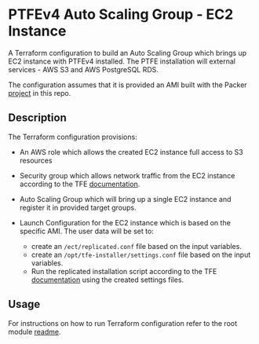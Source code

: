 # PTFEv4 Auto Scaling Group - EC2 Instance

A Terraform configuration to build an Auto Scaling Group which brings up EC2 instance with PTFEv4 installed. The PTFE installation will external services - AWS S3 and AWS PostgreSQL RDS.

The configuration assumes that it is provided an AMI built with the Packer [project](../packer/README.md) in this repo.

## Description

The Terraform configuration provisions:

- An AWS role which allows the created EC2 instance full access to S3 resources

- Security group which allows network traffic from the EC2 instance according to the TFE [documentation](https://www.terraform.io/docs/enterprise/before-installing/network-requirements.html).

- Auto Scaling Group which will bring up a single EC2 instance and register it in provided target groups.

- Launch Configuration for the EC2 instance which is based on the specific AMI. The user data will be set to:
  
  - create an `/ect/replicated.conf` file based on the input variables.
  - create an `/opt/tfe-installer/settings.conf` file based on the input variables.
  - Run the replicated installation script according to the TFE [documentation](https://www.terraform.io/docs/enterprise/install/automating-the-installer.html) using the created settings files.

## Usage

For instructions on how to run Terraform configuration refer to the root module [readme](../README.md#Usage).
